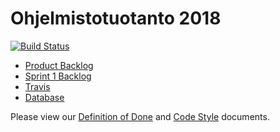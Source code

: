 # Ohjelmistotuotanto 2018

[![Build Status](https://travis-ci.org/gotonode/ohtu.svg?branch=master)](https://travis-ci.org/gotonode/ohtu)

* [Product Backlog](https://github.com/gotonode/ohtu/projects/3)
* [Sprint 1 Backlog](https://github.com/gotonode/ohtu/projects/1)
* [Travis](https://travis-ci.org/gotonode/ohtu)
* [Database](https://github.com/gotonode/ohtu/wiki/Database)

Please view our [Definition of Done](https://github.com/gotonode/ohtu/wiki/Definition-of-Done) and [Code Style](https://github.com/gotonode/ohtu/wiki/Code-Style) documents.
